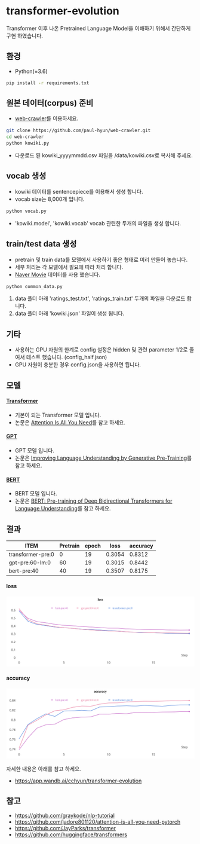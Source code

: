 # transformer-evolution
Transformer 이후 나온 Pretrained Language Model을 이해하기 위해서 간단하게 구현 하였습니다.

## 환경
* Python(=3.6)

```sh
pip install -r requirements.txt
```




## 원본 데이터(corpus) 준비
- [web-crawler](https://github.com/paul-hyun/web-crawler)를 이용하세요.
```sh
git clone https://github.com/paul-hyun/web-crawler.git
cd web-crawler
python kowiki.py
```
- 다운로드 된 kowiki_yyyymmdd.csv 파일을 <transformer-evolution-home>/data/kowiki.csv로 복사해 주세요.


## vocab 생성
- kowiki 데이터를 sentencepiece를 이용해서 생성 합니다.
- vocab size는 8,000개 입니다.
```sh
python vocab.py
```
- 'kowiki.model', 'kowiki.vocab' vocab 관련한 두개의 파일을 생성 합니다.


## train/test data 생성
- pretrain 및 train data를 모델에서 사용하기 좋은 형태로 미리 만들어 놓습니다.
- 세부 처리는 각 모델에서 필요에 따라 처리 합니다.
- [Naver Movie](https://movie.naver.com/movie/point/af/list.nhn) 데이터를 사용 했습니다.
```sh
python common_data.py
```
1. data 폴더 아래 'ratings_test.txt', 'ratings_train.txt' 두개의 파일을 다운로드 합니다.
1. data 폴더 아래 'kowiki.json' 파일이 생성 됩니다.


## 기타
- 사용하는 GPU 자원의 한계로 config 설정은 hidden 및 관련 parameter 1/2로 줄여서 테스트 했습니다. (config_half.json)
- GPU 자원이 충분한 경우 config.json을 사용하면 됩니다.


## 모델
#### [Transformer](https://github.com/paul-hyun/transformer-evolution/tree/master/transformer)
- 기본이 되는 Transformer 모델 입니다.
- 논문은 [Attention Is All You Need](https://arxiv.org/abs/1706.03762)를 참고 하세요.

#### [GPT](https://github.com/paul-hyun/transformer-evolution/tree/master/gpt)
- GPT 모델 입니다.
- 논문은 [Improving Language Understanding
by Generative Pre-Training](https://s3-us-west-2.amazonaws.com/openai-assets/research-covers/language-unsupervised/language_understanding_paper.pdf)를 참고 하세요.

#### [BERT](https://github.com/paul-hyun/transformer-evolution/tree/master/bert)
- BERT 모델 입니다.
- 논문은 [BERT: Pre-training of Deep Bidirectional Transformers for Language Understanding](https://arxiv.org/abs/1810.04805)를 참고 하세요.


## 결과
| ITEM                | Pretrain | epoch  | loss   | accuracy |
|---------------------|----------|--------|--------|----------|
| transformer-pre:0   | 0        | 19     | 0.3054 | 0.8312   |
| gpt-pre:60-lm:0     | 60       | 19     | 0.3015 | 0.8442   |
| bert-pre:40         | 40       | 19     | 0.3507 | 0.8175   |


#### loss
![](./img/loss.svg)

#### accuracy
![](./img/accuracy.svg)

자세한 내용은 아래를 참고 하세요.
- https://app.wandb.ai/cchyun/transformer-evolution


## 참고
- https://github.com/graykode/nlp-tutorial
- https://github.com/jadore801120/attention-is-all-you-need-pytorch
- https://github.com/JayParks/transformer
- https://github.com/huggingface/transformers

